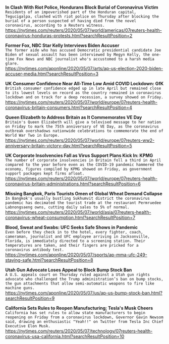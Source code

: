 **In Clash With Riot Police, Hondurans Block Burial of Coronavirus Victim**\
`Residents of an impoverished part of the Honduran capital, Tegucigalpa, clashed with riot police on Thursday after blocking the burial of a person suspected of having died from the novel coronavirus, according to a Reuters witness.    `\
https://nytimes.com/reuters/2020/05/07/world/americas/07reuters-health-coronavirus-honduras-protests.html?searchResultPosition=2

**Former Fox, NBC Star Kelly Interviews Biden Accuser**\
`The former aide who has accused Democratic presidential candidate Joe Biden of sexual assault has been interviewed by Megyn Kelly, the one-time Fox News and NBC journalist who's accustomed to a harsh media glare.`\
https://nytimes.com/aponline/2020/05/07/arts/ap-us-election-2020-biden-accuser-media.html?searchResultPosition=3

**UK Consumer Confidence Near All-Time Low Amid COVID Lockdown: GfK**\
`British consumer confidence edged up in late April but remained close to its lowest levels on record as the country remained in coronavirus lockdown and on track for a deep recession, a survey showed on Friday.`\
https://nytimes.com/reuters/2020/05/07/world/europe/07reuters-health-coronavirus-britain-consumers.html?searchResultPosition=4

**Queen Elizabeth to Address Britain as It Commemorates VE Day**\
`Britain's Queen Elizabeth will give a televised message to her nation on Friday to mark the 75th anniversary of VE Day, as the coronavirus outbreak overshadows nationwide celebrations to commemorate the end of World War Two in Europe.`\
https://nytimes.com/reuters/2020/05/07/world/europe/07reuters-ww2-anniversary-britain-victory-day.html?searchResultPosition=5

**UK Corporate Insolvencies Fall as Virus Support Plans Kick In: KPMG**\
`The number of corporate insolvencies in Britain fell a third in April compared to the year before even as the COVID-19 pandemic hammered the economy, figures compiled by KPMG showed on Friday, as government support packages kept firms afloat.`\
https://nytimes.com/reuters/2020/05/07/world/europe/07reuters-health-coronavirus-britain-administrations.html?searchResultPosition=6

**Missing Bangkok, Paris Tourists Omen of Global Wheat Demand Collapse**\
`In Bangkok's usually bustling Sukhumvit district the coronavirus pandemic has decimated the tourist trade at the restaurant Permruedee Labnongsaeng owns, cutting daily sales to 5% of normal. `\
https://nytimes.com/reuters/2020/05/07/world/asia/07reuters-health-coronavirus-wheat-consumption.html?searchResultPosition=7

**Blood, Sweat and Swabs: UFC Seeks Safe Shows in Pandemic**\
`Even before they check in to the hotel, every fighter, coach, cameraman, journalist and UFC employee arriving in Jacksonville, Florida, is immediately directed to a screening station. Their temperatures are taken, and their fingers are pricked for a coronavirus antibody test.`\
https://nytimes.com/aponline/2020/05/07/sports/ap-mma-ufc-249-staying-safe.html?searchResultPosition=8

**Utah Gun Advocate Loses Appeal to Block Bump Stock Ban**\
`A U.S. appeals court on Thursday ruled against a Utah gun rights advocate who challenged the Trump administration’s ban on bump stocks, the gun attachments that allow semi-automatic weapons to fire like machine guns. `\
https://nytimes.com/aponline/2020/05/07/us/ap-us-bump-stock-ban.html?searchResultPosition=9

**California Sets Rules to Reopen Manufacturing; Tesla's Musk Cheers**\
`California has set rules to allow state manufacturers to begin reopening on Friday from a coronavirus lockdown, Governor Gavin Newsom said, drawing an enthusiastic "Yeah!!" on Twitter from Tesla Inc Chief Executive Elon Musk.`\
https://nytimes.com/reuters/2020/05/07/technology/07reuters-health-coronavirus-usa-california.html?searchResultPosition=10

